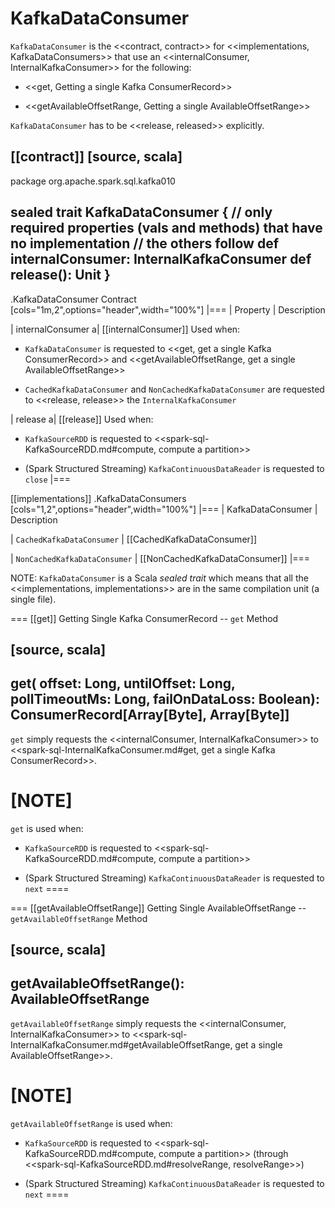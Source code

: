 # KafkaDataConsumer

`KafkaDataConsumer` is the <<contract, contract>> for <<implementations, KafkaDataConsumers>> that use an <<internalConsumer, InternalKafkaConsumer>> for the following:

* <<get, Getting a single Kafka ConsumerRecord>>

* <<getAvailableOffsetRange, Getting a single AvailableOffsetRange>>

`KafkaDataConsumer` has to be <<release, released>> explicitly.

[[contract]]
[source, scala]
----
package org.apache.spark.sql.kafka010

sealed trait KafkaDataConsumer {
  // only required properties (vals and methods) that have no implementation
  // the others follow
  def internalConsumer: InternalKafkaConsumer
  def release(): Unit
}
----

.KafkaDataConsumer Contract
[cols="1m,2",options="header",width="100%"]
|===
| Property
| Description

| internalConsumer
a| [[internalConsumer]] Used when:

* `KafkaDataConsumer` is requested to <<get, get a single Kafka ConsumerRecord>> and <<getAvailableOffsetRange, get a single AvailableOffsetRange>>

* `CachedKafkaDataConsumer` and `NonCachedKafkaDataConsumer` are requested to <<release, release>> the `InternalKafkaConsumer`

| release
a| [[release]] Used when:

* `KafkaSourceRDD` is requested to <<spark-sql-KafkaSourceRDD.md#compute, compute a partition>>

* (Spark Structured Streaming) `KafkaContinuousDataReader` is requested to `close`
|===

[[implementations]]
.KafkaDataConsumers
[cols="1,2",options="header",width="100%"]
|===
| KafkaDataConsumer
| Description

| `CachedKafkaDataConsumer`
| [[CachedKafkaDataConsumer]]

| `NonCachedKafkaDataConsumer`
| [[NonCachedKafkaDataConsumer]]
|===

NOTE: `KafkaDataConsumer` is a Scala *sealed trait* which means that all the <<implementations, implementations>> are in the same compilation unit (a single file).

=== [[get]] Getting Single Kafka ConsumerRecord -- `get` Method

[source, scala]
----
get(
  offset: Long,
  untilOffset: Long,
  pollTimeoutMs: Long,
  failOnDataLoss: Boolean): ConsumerRecord[Array[Byte], Array[Byte]]
----

`get` simply requests the <<internalConsumer, InternalKafkaConsumer>> to <<spark-sql-InternalKafkaConsumer.md#get, get a single Kafka ConsumerRecord>>.

[NOTE]
====
`get` is used when:

* `KafkaSourceRDD` is requested to <<spark-sql-KafkaSourceRDD.md#compute, compute a partition>>

* (Spark Structured Streaming) `KafkaContinuousDataReader` is requested to `next`
====

=== [[getAvailableOffsetRange]] Getting Single AvailableOffsetRange -- `getAvailableOffsetRange` Method

[source, scala]
----
getAvailableOffsetRange(): AvailableOffsetRange
----

`getAvailableOffsetRange` simply requests the <<internalConsumer, InternalKafkaConsumer>> to <<spark-sql-InternalKafkaConsumer.md#getAvailableOffsetRange, get a single AvailableOffsetRange>>.

[NOTE]
====
`getAvailableOffsetRange` is used when:

* `KafkaSourceRDD` is requested to <<spark-sql-KafkaSourceRDD.md#compute, compute a partition>> (through <<spark-sql-KafkaSourceRDD.md#resolveRange, resolveRange>>)

* (Spark Structured Streaming) `KafkaContinuousDataReader` is requested to `next`
====
